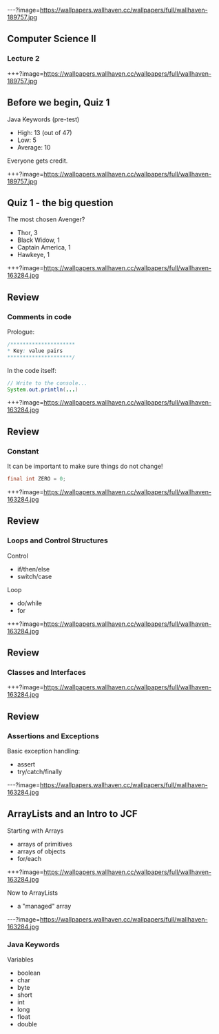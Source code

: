 ---?image=https://wallpapers.wallhaven.cc/wallpapers/full/wallhaven-189757.jpg

## Computer Science II

### Lecture 2

+++?image=https://wallpapers.wallhaven.cc/wallpapers/full/wallhaven-189757.jpg

## Before we begin, Quiz 1

Java Keywords (pre-test)
- High: 13 (out of 47)
- Low: 5
- Average: 10

Everyone gets credit.

+++?image=https://wallpapers.wallhaven.cc/wallpapers/full/wallhaven-189757.jpg

## Quiz 1 - the big question

The most chosen Avenger?
- Thor, 3
- Black Widow, 1
- Captain America, 1
- Hawkeye, 1

+++?image=https://wallpapers.wallhaven.cc/wallpapers/full/wallhaven-163284.jpg

## Review

### Comments in code
Prologue:
```java
/*********************
* Key: value pairs
*********************/
```
In the code itself:
```java
// Write to the console...
System.out.println(...)
```
+++?image=https://wallpapers.wallhaven.cc/wallpapers/full/wallhaven-163284.jpg

## Review

### Constant
It can be important to make sure things do not change!
```java
final int ZERO = 0;
```

+++?image=https://wallpapers.wallhaven.cc/wallpapers/full/wallhaven-163284.jpg

## Review

### Loops and Control Structures
Control
- if/then/else
- switch/case

Loop
- do/while
- for
 
+++?image=https://wallpapers.wallhaven.cc/wallpapers/full/wallhaven-163284.jpg

## Review

### Classes and Interfaces

+++?image=https://wallpapers.wallhaven.cc/wallpapers/full/wallhaven-163284.jpg

## Review

### Assertions and Exceptions
Basic exception handling:
- assert
- try/catch/finally
    
---?image=https://wallpapers.wallhaven.cc/wallpapers/full/wallhaven-163284.jpg

## ArrayLists and an Intro to JCF

Starting with Arrays
- arrays of primitives
- arrays of objects
- for/each

+++?image=https://wallpapers.wallhaven.cc/wallpapers/full/wallhaven-163284.jpg

Now to ArrayLists
- a "managed" array
  
---?image=https://wallpapers.wallhaven.cc/wallpapers/full/wallhaven-163284.jpg

### Java Keywords

Variables
- boolean
- char
- byte
- short
- int
- long
- float
- double
